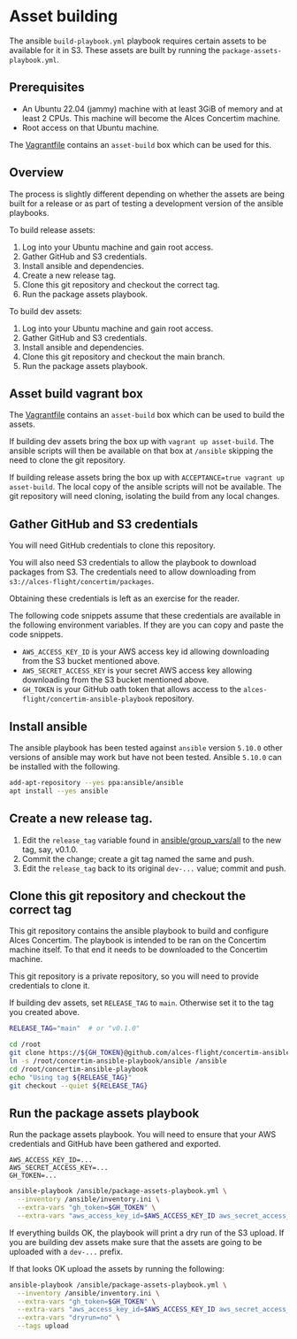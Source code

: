 # Asset building

The ansible `build-playbook.yml` playbook requires certain assets to be
available for it in S3.  These assets are built by running the
`package-assets-playbook.yml`.

## Prerequisites

* An Ubuntu 22.04 (jammy) machine with at least 3GiB of memory and at least 2
  CPUs.  This machine will become the Alces Concertim machine.
* Root access on that Ubuntu machine.

The [Vagrantfile](/vagrant/Vagrantfile) contains an `asset-build` box which can
be used for this.

## Overview

The process is slightly different depending on whether the assets are being
built for a release or as part of testing a development version of the ansible
playbooks.

To build release assets:

1. Log into your Ubuntu machine and gain root access.
2. Gather GitHub and S3 credentials.
3. Install ansible and dependencies.
4. Create a new release tag.
5. Clone this git repository and checkout the correct tag.
6. Run the package assets playbook.

To build dev assets:

1. Log into your Ubuntu machine and gain root access.
2. Gather GitHub and S3 credentials.
3. Install ansible and dependencies.
4. Clone this git repository and checkout the main branch.
5. Run the package assets playbook.

## Asset build vagrant box

The [Vagrantfile](/vagrant/Vagrantfile) contains an `asset-build` box which can
be used to build the assets.

If building dev assets bring the box up with `vagrant up asset-build`.  The
ansible scripts will then be available on that box at `/ansible` skipping the
need to clone the git repository.

If building release assets bring the box up with `ACCEPTANCE=true vagrant up
asset-build`.  The local copy of the ansible scripts will not be available. The
git repository will need cloning, isolating the build from any local changes.


## Gather GitHub and S3 credentials

You will need GitHub credentials to clone this repository.

You will also need S3 credentials to allow the playbook to download packages
from S3.  The credentials need to allow downloading from
`s3://alces-flight/concertim/packages`.

Obtaining these credentials is left as an exercise for the reader.

The following code snippets assume that these credentials are available in the
following environment variables.  If they are you can copy and paste the code
snippets.

* `AWS_ACCESS_KEY_ID` is your AWS access key id allowing downloading from
  the S3 bucket mentioned above.
* `AWS_SECRET_ACCESS_KEY` is your secret AWS access key allowing downloading
  from the S3 bucket mentioned above.
* `GH_TOKEN` is your GitHub oath token that allows access to the
  `alces-flight/concertim-ansible-playbook` repository.

## Install ansible

The ansible playbook has been tested against `ansible` version `5.10.0` other
versions of ansible may work but have not been tested.  Ansible `5.10.0` can
be installed with the following.

```bash
add-apt-repository --yes ppa:ansible/ansible
apt install --yes ansible
```

## Create a new release tag.

1. Edit the `release_tag` variable found in
   [ansible/group_vars/all](group_vars/all) to the new tag, say,
   v0.1.0.
2. Commit the change; create a git tag named the same and push.
3. Edit the `release_tag` back to its original `dev-...` value; commit and
   push.

## Clone this git repository and checkout the correct tag

This git repository contains the ansible playbook to build and configure Alces
Concertim.  The playbook is intended to be ran on the Concertim machine itself.
To that end it needs to be downloaded to the Concertim machine.

This git repository is a private repository, so you will need to provide
credentials to clone it.

If building dev assets, set `RELEASE_TAG` to `main`.  Otherwise set it to the
tag you created above.

```bash
RELEASE_TAG="main"  # or "v0.1.0"
```

```bash
cd /root
git clone https://${GH_TOKEN}@github.com/alces-flight/concertim-ansible-playbook.git
ln -s /root/concertim-ansible-playbook/ansible /ansible
cd /root/concertim-ansible-playbook
echo "Using tag ${RELEASE_TAG}"
git checkout --quiet ${RELEASE_TAG}
```

## Run the package assets playbook

Run the package assets playbook. You will need to ensure that your AWS
credentials and GitHub have been gathered and exported.

```
AWS_ACCESS_KEY_ID=...
AWS_SECRET_ACCESS_KEY=...
GH_TOKEN=...
```

```bash
ansible-playbook /ansible/package-assets-playbook.yml \
  --inventory /ansible/inventory.ini \
  --extra-vars "gh_token=$GH_TOKEN" \
  --extra-vars "aws_access_key_id=$AWS_ACCESS_KEY_ID aws_secret_access_key=$AWS_SECRET_ACCESS_KEY"
```

If everything builds OK, the playbook will print a dry run of the S3 upload. If
you are building dev assets make sure that the assets are going to be uploaded
with a `dev-...` prefix.

If that looks OK upload the assets by running the following:

```bash
ansible-playbook /ansible/package-assets-playbook.yml \
  --inventory /ansible/inventory.ini \
  --extra-vars "gh_token=$GH_TOKEN" \
  --extra-vars "aws_access_key_id=$AWS_ACCESS_KEY_ID aws_secret_access_key=$AWS_SECRET_ACCESS_KEY" \
  --extra-vars "dryrun=no" \
  --tags upload
```
